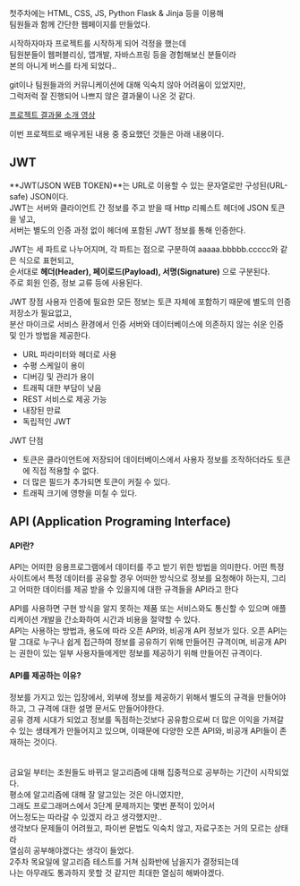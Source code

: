 첫주차에는 HTML, CSS, JS, Python Flask & Jinja 등을 이용해   
팀원들과 함께 간단한 웹페이지를 만들었다.   
   
시작하자마자 프로젝트를 시작하게 되어 걱정을 했는데   
팀원분들이 웹퍼블리싱, 앱개발, 자바스프링 등을 경험해보신 분들이라   
본의 아니게 버스를 타게 되었다..   
   
git이나 팀원들과의 커뮤니케이션에 대해 익숙치 않아 어려움이 있었지만,   
그럭저럭 잘 진행되어 나쁘지 않은 결과물이 나온 것 같다.   
   
[프로젝트 결과물 소개 영상](https://www.youtube.com/watch?v=ekNhI8EuEN4&t=12s)   
    
이번 프로젝트로 배우게된 내용 중 중요했던 것들은 아래 내용이다.
## JWT
**JWT(JSON WEB TOKEN)**는 URL로 이용할 수 있는 문자열로만 구성된(URL-safe) JSON이다.   
JWT는 서버와 클라이언트 간 정보를 주고 받을 때 Http 리퀘스트 헤더에 JSON 토큰을 넣고,   
서버는 별도의 인증 과정 없이 헤더에 포함된 JWT 정보를 통해 인증한다.   
   
JWT는 세 파트로 나누어지며, 각 파트는 점으로 구분하여 aaaaa.bbbbb.ccccc와 같은 식으로 표현되고,   
순서대로 **헤더(Header), 페이로드(Payload), 서명(Signature)** 으로 구분된다.   
주로 회원 인증, 정보 교류 등에 사용된다.

JWT 장점
사용자 인증에 필요한 모든 정보는 토큰 자체에 포함하기 때문에 별도의 인증 저장소가 필요없고,   
분산 마이크로 서비스 환경에서 인증 서버와 데이터베이스에 의존하지 않는 쉬운 인증 및 인가 방법을 제공한다.   
   
* URL 파라미터와 헤더로 사용
* 수평 스케일이 용이
* 디버깅 및 관리가 용이
* 트래픽 대한 부담이 낮음
* REST 서비스로 제공 가능
* 내장된 만료
* 독립적인 JWT
   
JWT 단점
* 토큰은 클라이언트에 저장되어 데이터베이스에서 사용자 정보를 조작하더라도 토큰에 직접 적용할 수 없다.
* 더 많은 필드가 추가되면 토큰이 커질 수 있다.
* 트래픽 크기에 영향을 미칠 수 있다.
   

## API (Application Programing Interface)
#### API란?
API는 어떠한 응용프로그램에서 데이터를 주고 받기 위한 방법을 의미한다. 어떤 특정 사이트에서 특정 데이터를 공유할 경우 어떠한 방식으로 정보를 요청해야 하는지, 그리고 어떠한 데이터를 제공 받을 수 있을지에 대한 규격들을 API라고 한다
    
API를 사용하면 구현 방식을 알지 못하는 제품 또는 서비스와도 통신할 수 있으며 애플리케이션 개발을 간소화하여 시간과 비용을 절약할 수 있다.   
API는 사용하는 방법과, 용도에 따라 오픈 API와, 비공개 API 정보가 있다. 오픈 API는 말 그대로 누구나 쉽게 접근하여 정보를 공유하기 위해 만들어진 규격이며, 비공개 API는 권한이 있는 일부 사용자들에게만 정보를 제공하기 위해 만들어진 규격이다.   
   
#### API를 제공하는 이유?
정보를 가지고 있는 입장에서, 외부에 정보를 제공하기 위해서 별도의 규격을 만들어야하고, 그 규격에 대한 설명 문서도 만들어야한다.   
공유 경제 시대가 되었고 정보를 독점하는것보다 공유함으로써 더 많은 이익을 가져갈 수 있는 생태계가 만들어지고 있으며, 이때문에 다양한 오픈 API와, 비공개 API들이 존재하는 것이다.   
<br/>
<br/>
금요일 부터는 조원들도 바뀌고 알고리즘에 대해 집중적으로 공부하는 기간이 시작되었다.   
평소에 알고리즘에 대해 잘 알고있는 것은 아니였지만,   
그래도 프로그래머스에서 3단계 문제까지는 몇번 푼적이 있어서   
어느정도는 따라갈 수 있겠지 라고 생각했지만..   
생각보다 문제들이 어려웠고, 파이썬 문법도 익숙치 않고, 자료구조는 거의 모르는 상태라   
열심히 공부해야겠다는 생각이 들었다.   
2주차 목요일에 알고리즘 테스트를 거쳐 심화반에 남을지가 결정되는데   
나는 아무래도 통과하지 못할 것 같지만 최대한 열심히 해봐야겠다.
